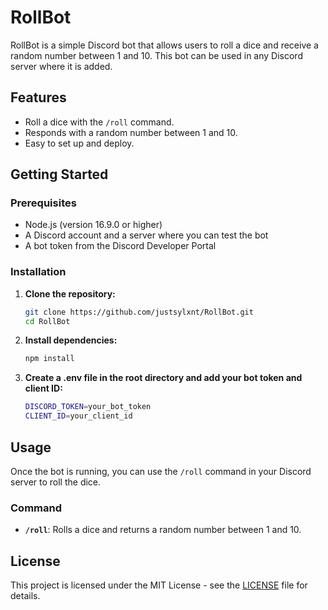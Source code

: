 # RollBot

RollBot is a simple Discord bot that allows users to roll a dice and receive a random number between 1 and 10. This bot can be used in any Discord server where it is added.

## Features

- Roll a dice with the `/roll` command.
- Responds with a random number between 1 and 10.
- Easy to set up and deploy.

## Getting Started

### Prerequisites

- Node.js (version 16.9.0 or higher)
- A Discord account and a server where you can test the bot
- A bot token from the Discord Developer Portal

### Installation

1. **Clone the repository:**

   ```bash
   git clone https://github.com/justsylxnt/RollBot.git
   cd RollBot
   ```
2. **Install dependencies:**

   ```bash
   npm install
   ```
1. **Create a .env file in the root directory and add your bot token and client ID:**
   ```bash
   DISCORD_TOKEN=your_bot_token
   CLIENT_ID=your_client_id
   ```


## Usage

Once the bot is running, you can use the `/roll` command in your Discord server to roll the dice.

### Command

- **`/roll`**: Rolls a dice and returns a random number between 1 and 10.

## License

This project is licensed under the MIT License - see the [LICENSE](LICENSE) file for details.
